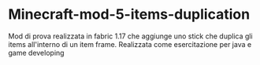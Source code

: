 # Minecraft-mod-5-items-duplication
Mod di prova realizzata in fabric 1.17 che aggiunge uno stick che duplica gli items all'interno di un item frame. Realizzata come esercitazione per java e game developing
